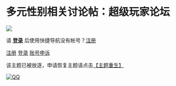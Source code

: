 # 多元性别相关讨论帖：超级玩家论坛

![](/static/image/common/wx.jpg)

请 [**登录**](https://passport1.sgamer.com/Login/login) 后使用快捷导航没有帐号？[注册](https://passport1.sgamer.com/Register/register)

[注册](https://passport1.sgamer.com/Register/register) [登录](https://passport1.sgamer.com/Login/login) [账号申诉](https://passport1.sgamer.com/Step/step_yi)

该主题已被放逐，申请恢复主题请点击[【主题重生】](/thread-14118627-1-1.html)

[![QQ](static/image/common/site_qq.jpg)](//wpa.qq.com/msgrd?v=3&uin=3413601184&site=超级玩家官方论坛&menu=yes&from=discuz "QQ")
